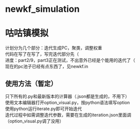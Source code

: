 # newkf_simulation
# 咕咕镇模拟

计划分为几个部分：迭代生成PC，聚类，调整权重  
代码在写了在写了，写完迭代部分先（  
进度：part2/9，part3正在测试，不出意外已经是个能用的迭代了（  
现在的pc池子已经有点东西了，见newkf\.in  

## 使用方法（暂定）
只下所有的\.py和最新版本的计算器（\.json都是生成的，不用下）  
使用文本编辑器打开option_visual.py，按python语法填写option  
使用python运行iterate.py即可开始迭代  
迭代过程中如需调整迭代参数，需要在生成的iteration.json里面调（option_visual.py调了没用）  
